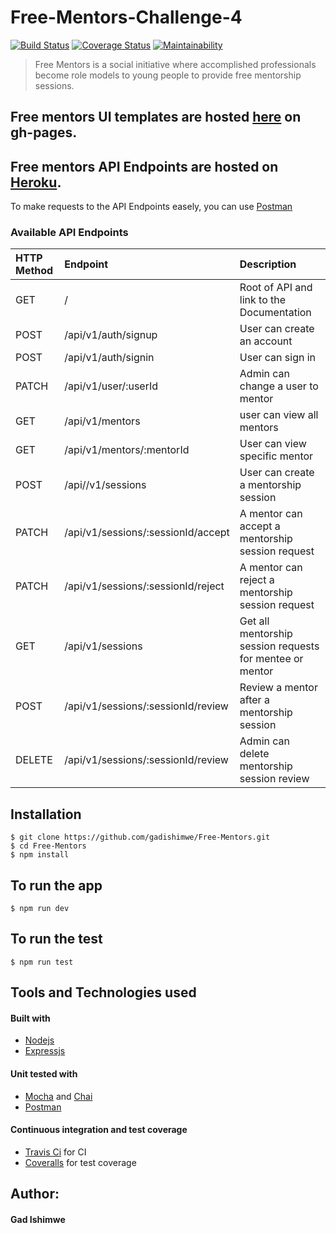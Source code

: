 # Free-Mentors-Challenge-4
[![Build Status](https://travis-ci.org/gadishimwe/Free-Mentors-Challenge-4.svg?branch=Develop)](https://travis-ci.org/gadishimwe/Free-Mentors-Challenge-4)
[![Coverage Status](https://coveralls.io/repos/github/gadishimwe/Free-Mentors-Challenge-4/badge.svg?branch=Develop)](https://coveralls.io/github/gadishimwe/Free-Mentors-Challenge-4?branch=Develop)
[![Maintainability](https://api.codeclimate.com/v1/badges/69a13d2cfe4f028b957b/maintainability)](https://codeclimate.com/github/gadishimwe/Free-Mentors-Challenge-4/maintainability)


>Free Mentors is a social initiative where accomplished professionals become role models to young people to provide free mentorship sessions.

## Free mentors UI templates are hosted [here](https://gadishimwe.github.io/Free-Mentors/) on gh-pages.


## Free mentors API Endpoints are hosted on [Heroku](https://gad-free-mentors.herokuapp.com/).
To make requests to the API Endpoints easely, you can use [Postman](https://www.getpostman.com)
### Available API Endpoints    
    
|HTTP Method|Endpoint |Description|
|:----------|:---------|:------------|
|GET  |/|Root of API and link to the Documentation
|POST |/api/v1/auth/signup | User can create an account|
|POST |/api/v1/auth/signin | User can sign in |
|PATCH|/api/v1/user/:userId|Admin can change a user to mentor
|GET  |/api/v1/mentors  |user can view all mentors
|GET  |/api/v1/mentors/:mentorId| User can view specific mentor
|POST |/api//v1/sessions |User can create a mentorship session
|PATCH |/api/v1/sessions/:sessionId/accept|A mentor can accept a mentorship session request
|PATCH |/api/v1/sessions/:sessionId/reject|A mentor can reject a mentorship session request
|GET |/api/v1/sessions|Get all mentorship session requests for mentee or mentor
|POST |/api/v1/sessions/:sessionId/review|Review a mentor after a mentorship session
|DELETE |/api/v1/sessions/:sessionId/review|Admin can delete mentorship session review

## Installation
```
$ git clone https://github.com/gadishimwe/Free-Mentors.git
$ cd Free-Mentors
$ npm install
```
## To run the app
```
$ npm run dev
```
## To run the test
```
$ npm run test
```

## Tools and Technologies used
#### Built with
- [Nodejs](https://www.nodejs.org)
- [Expressjs](https://www.expressjs.com)

#### Unit tested with
- [Mocha](https://www.mochajs.org) and [Chai](chaijs.com)
- [Postman](https://www.getpostman.com)

#### Continuous integration and test coverage
- [Travis Ci](https://www.travis-ci.org) for CI
- [Coveralls](https://www.coveralls.io) for test coverage


## Author:
#### Gad Ishimwe
